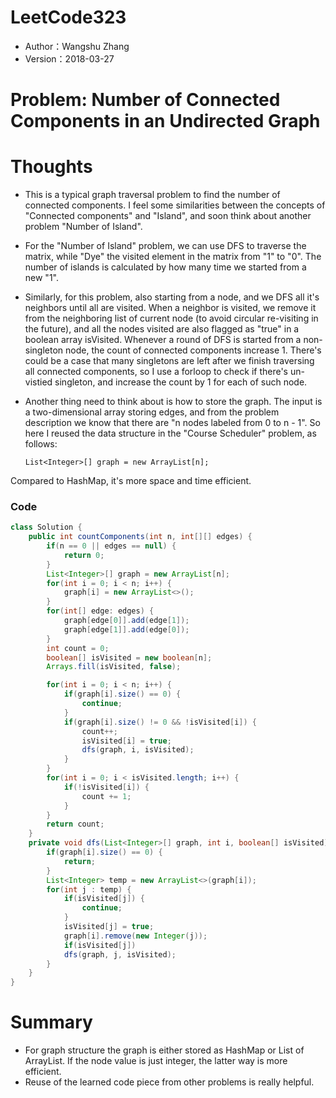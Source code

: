 # LeetCode323
* Author：Wangshu Zhang
* Version：2018-03-27

# Problem: Number of Connected Components in an Undirected Graph

# Thoughts
* This is a typical graph traversal problem to find the number of connected components. I feel some similarities between the concepts of "Connected components" and "Island", and soon think about another problem "Number of Island".

* For the "Number of Island" problem, we can use DFS to traverse the matrix, while "Dye" the visited element in the matrix from "1" to "0". The number of islands is calculated by how many time we started from a new "1".

* Similarly, for this problem, also starting from a node, and we DFS all it's neighbors until all are visited. When a neighbor is visited, we remove it from the neighboring list of current node (to avoid circular re-visiting in the future), and all the nodes visited are also flagged as "true" in a boolean array isVisited. Whenever a round of DFS is started from a non-singleton node, the count of connected components increase 1. There's could be a case that many singletons are left after we finish traversing all connected components, so I use a forloop to check if there's un-vistied singleton, and increase the count by 1 for each of such node.

* Another thing need to think about is how to store the graph. The input is a two-dimensional array storing edges, and from the problem description we know that there are "n nodes labeled from 0 to n - 1". So here I reused the data structure in the "Course Scheduler" problem, as follows:

      List<Integer>[] graph = new ArrayList[n];
Compared to HashMap, it's more space and time efficient.


### Code
```Java
class Solution {
    public int countComponents(int n, int[][] edges) {
        if(n == 0 || edges == null) {
            return 0;
        }
        List<Integer>[] graph = new ArrayList[n];
        for(int i = 0; i < n; i++) {
            graph[i] = new ArrayList<>();
        }
        for(int[] edge: edges) {
            graph[edge[0]].add(edge[1]);
            graph[edge[1]].add(edge[0]);
        }
        int count = 0;
        boolean[] isVisited = new boolean[n];
        Arrays.fill(isVisited, false);

        for(int i = 0; i < n; i++) {
            if(graph[i].size() == 0) {
                continue;
            }
            if(graph[i].size() != 0 && !isVisited[i]) {
                count++;
                isVisited[i] = true;
                dfs(graph, i, isVisited);
            }
        }
        for(int i = 0; i < isVisited.length; i++) {
            if(!isVisited[i]) {
                count += 1;
            }
        }
        return count;
    }
    private void dfs(List<Integer>[] graph, int i, boolean[] isVisited) {
        if(graph[i].size() == 0) {
            return;
        }
        List<Integer> temp = new ArrayList<>(graph[i]);
        for(int j : temp) {
            if(isVisited[j]) {
                continue;
            }
            isVisited[j] = true;
            graph[i].remove(new Integer(j));
            if(isVisited[j])
            dfs(graph, j, isVisited);
        }
    }
}
```
# Summary
* For graph structure the graph is either stored as HashMap or List of ArrayList. If the node value is just integer, the latter way is more efficient.
* Reuse of the learned code piece from other problems is really helpful.

